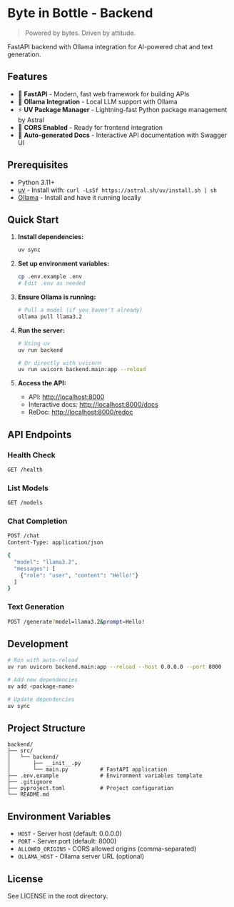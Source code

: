 # Byte in Bottle - Backend

> Powered by bytes. Driven by attitude.

FastAPI backend with Ollama integration for AI-powered chat and text generation.

## Features

- 🚀 **FastAPI** - Modern, fast web framework for building APIs
- 🤖 **Ollama Integration** - Local LLM support with Ollama
- ⚡ **UV Package Manager** - Lightning-fast Python package management by Astral
- 🔄 **CORS Enabled** - Ready for frontend integration
- 📝 **Auto-generated Docs** - Interactive API documentation with Swagger UI

## Prerequisites

- Python 3.11+
- [uv](https://github.com/astral-sh/uv) - Install with: `curl -LsSf https://astral.sh/uv/install.sh | sh`
- [Ollama](https://ollama.ai/) - Install and have it running locally

## Quick Start

1. **Install dependencies:**

   ```bash
   uv sync
   ```

2. **Set up environment variables:**

   ```bash
   cp .env.example .env
   # Edit .env as needed
   ```

3. **Ensure Ollama is running:**

   ```bash
   # Pull a model (if you haven't already)
   ollama pull llama3.2
   ```

4. **Run the server:**

   ```bash
   # Using uv
   uv run backend
   
   # Or directly with uvicorn
   uv run uvicorn backend.main:app --reload
   ```

5. **Access the API:**
   - API: <http://localhost:8000>
   - Interactive docs: <http://localhost:8000/docs>
   - ReDoc: <http://localhost:8000/redoc>

## API Endpoints

### Health Check

```bash
GET /health
```

### List Models

```bash
GET /models
```

### Chat Completion

```bash
POST /chat
Content-Type: application/json

{
  "model": "llama3.2",
  "messages": [
    {"role": "user", "content": "Hello!"}
  ]
}
```

### Text Generation

```bash
POST /generate?model=llama3.2&prompt=Hello!
```

## Development

```bash
# Run with auto-reload
uv run uvicorn backend.main:app --reload --host 0.0.0.0 --port 8000

# Add new dependencies
uv add <package-name>

# Update dependencies
uv sync
```

## Project Structure

```raw
backend/
├── src/
│   └── backend/
│       ├── __init__.py
│       └── main.py          # FastAPI application
├── .env.example             # Environment variables template
├── .gitignore
├── pyproject.toml           # Project configuration
└── README.md
```

## Environment Variables

- `HOST` - Server host (default: 0.0.0.0)
- `PORT` - Server port (default: 8000)
- `ALLOWED_ORIGINS` - CORS allowed origins (comma-separated)
- `OLLAMA_HOST` - Ollama server URL (optional)

## License

See LICENSE in the root directory.
